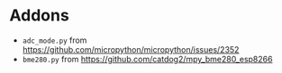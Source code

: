 # Addons

* `adc_mode.py` from https://github.com/micropython/micropython/issues/2352
* `bme280.py`   from https://github.com/catdog2/mpy_bme280_esp8266


